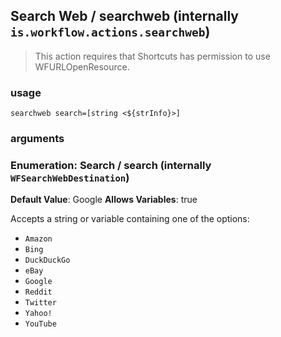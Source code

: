 
## Search Web / searchweb (internally `is.workflow.actions.searchweb`)


> This action requires that Shortcuts has permission to use WFURLOpenResource.

### usage
`searchweb search=[string <${strInfo}>]`

### arguments
### Enumeration: Search / search (internally `WFSearchWebDestination`)
**Default Value**: Google
**Allows Variables**: true


Accepts a string 
or variable
containing one of the options:

- `Amazon`
- `Bing`
- `DuckDuckGo`
- `eBay`
- `Google`
- `Reddit`
- `Twitter`
- `Yahoo!`
- `YouTube`
